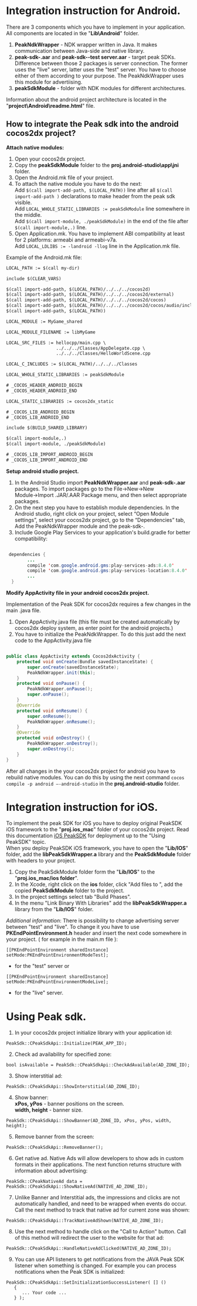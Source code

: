 # Integration instruction for Android. #

There are 3 components which you have to implement in your application. All components are located in tke "**Lib\Android**" folder.

1.  **PeakNdkWrapper** - NDK wrapper written in Java. It makes communication between Java-side and native library.
2.  **peak-sdk-<version>.aar** and **peak-sdk-<version>-test server.aar** - target peak SDKs. Difference between those 2 packages is server connection. The former uses the "live" server, latter uses the "test" server. You have to choose either of them according to your purpose. The PeakNdkWrapper uses this module for advertiising.
3.  **peakSdkModule** - folder with NDK modules for different architectures.

Information about the android project architecture is located in the "**project\Android\readme.html**" file.

## How to integrate the Peak sdk into the android cocos2dx project? ##

**Attach native modules:** 

1. Open your cocos2dx project.
2. Copy the **peakSdkModule** folder to the **proj.android-studio\app\jni** folder.
3. Open the Android.mk file of your project. 
4. To attach the native module you have to do the next:  
   Add `$(call import-add-path, $(LOCAL_PATH))` line after all `$(call import-add-path )` declarations to make header from the peak sdk visible.  
   Add `LOCAL_WHOLE_STATIC_LIBRARIES := peakSdkModule` line somewhere in the middle.  
   Add `$(call import-module, ./peakSdkModule)` in the end of the file after `$(call import-module,.)` line.
5. Open Application.mk.
   You have to implement ABI compatibility at least for 2 platforms: armeabi and armeabi-v7a.  
   Add `LOCAL_LDLIBS := -landroid -llog` line in the Application.mk file.

Example of the Android.mk file:

```xml
LOCAL_PATH := $(call my-dir)

include $(CLEAR_VARS)

$(call import-add-path, $(LOCAL_PATH)/../../../cocos2d)
$(call import-add-path, $(LOCAL_PATH)/../../../cocos2d/external)
$(call import-add-path, $(LOCAL_PATH)/../../../cocos2d/cocos)
$(call import-add-path, $(LOCAL_PATH)/../../../cocos2d/cocos/audio/include)
$(call import-add-path, $(LOCAL_PATH))

LOCAL_MODULE := MyGame_shared

LOCAL_MODULE_FILENAME := libMyGame

LOCAL_SRC_FILES := hellocpp/main.cpp \
                   ../../../Classes/AppDelegate.cpp \
                   ../../../Classes/HelloWorldScene.cpp

LOCAL_C_INCLUDES := $(LOCAL_PATH)/../../../Classes

LOCAL_WHOLE_STATIC_LIBRARIES := peakSdkModule

# _COCOS_HEADER_ANDROID_BEGIN
# _COCOS_HEADER_ANDROID_END

LOCAL_STATIC_LIBRARIES := cocos2dx_static

# _COCOS_LIB_ANDROID_BEGIN
# _COCOS_LIB_ANDROID_END

include $(BUILD_SHARED_LIBRARY)

$(call import-module,.)
$(call import-module, ./peakSdkModule)

# _COCOS_LIB_IMPORT_ANDROID_BEGIN
# _COCOS_LIB_IMPORT_ANDROID_END
```

**Setup android studio project.**

1. In the Android Studio import **PeakNdkWrapper.aar** and **peak-sdk-<version>.aar** packages. To import packages go to the File→New→New Module→Import .JAR/.AAR Package menu, and then select appropriate packages.
2. On the next step you have to establish module dependencies.
In the Android studio, right click on your project, select “Open Module settings”, select your cocos2dx project, go to the “Dependencies” tab, Add the PeakNdkWrapper module and the peak-sdk-<version>.
3. Include Google Play Services to your application's build.gradle for better compatibility:
```java

 dependencies {  
        ...  
        compile 'com.google.android.gms:play-services-ads:8.4.0'  
        compile 'com.google.android.gms:play-services-location:8.4.0'  
        ...  
  } 
```

**Modify AppActivity file in your android cocos2dx project.**  

Implementation of the Peak SDK for cocos2dx requires a few changes in the main .java file.

1. Open AppActivity.java file (this file must be created automatically by cocos2dx deploy system, as enter point for the android projects.) 
2. You have to initialize the PeakNdkWrapper. To do this just add the next code to the AppActivity.java file  


```java

public class AppActivity extends Cocos2dxActivity {
    protected void onCreate(Bundle savedInstanceState) {
        super.onCreate(savedInstanceState);
        PeakNdkWrapper.init(this);
    }
    protected void onPause() {
        PeakNdkWrapper.onPause();
        super.onPause();
    }
    @Override
    protected void onResume() {
        super.onResume();
        PeakNdkWrapper.onResume();
    }
    @Override
    protected void onDestroy() {
        PeakNdkWrapper.onDestroy();
        super.onDestroy();
    }
}
```

After all changes in the your cocos2dx project for android you have to rebuild native modules. You can do this by using the next command `cocos compile -p android –-android-studio` in the **proj.android-studio** folder.

# Integration instruction for iOS. #

To implement the peak SDK for iOS you have to deploy original PeakSDK iOS framework to the "**proj.ios_mac**" folder of your cocos2dx project. Read this documentation [iOS PeakSDK](https://github.com/peakmediation/Peak-Mediation-iOS-SDK) for deployment up to the "Using PeakSDK" topic.  
When you deploy PeakSDK iOS framework, you have to open the "**Lib/IOS**" folder, add the **libPeakSdkWrapper.a** library and the **PeakSdkModule** folder with headers to your project.

1. Copy the PeakSdkModule folder form the "**Lib/IOS**" to the "**proj.ios_mac/ios folder**".
2. In the Xcode, right click on the **ios** folder, click "Add files to <your project name>", add  the copied **PeakSdkModule** folder to the project.
3. In the project settings select tab "Build Phases".
4. In the menu "Link Binary With Libraries" add the **libPeakSdkWrapper.a** library from the "**Lib/IOS**" folder.

*Additional information*: There is possibility to change advertising server between "test" and "live". To change it you have to use **PKEndPointEnvironment.h** header and insert the next code somewhere in your project. ( for example in the main.m file ):  
 ```
 [[PKEndPointEnvironment sharedInstance] setMode:PKEndPointEnvironmentModeTest];
 ```
- for the "test" server or  
 ```
 [[PKEndPointEnvironment sharedInstance] setMode:PKEndPointEnvironmentModeLive];
 ```
- for the "live" server.

# Using Peak sdk. #
1. In your cocos2dx project initialize library with your application id:  
 ```
 PeakSdk::CPeakSdkApi::Initialize(PEAK_APP_ID);
 ```
2. Check ad availability for specified zone:  
 ```
 bool isAvailable = PeakSdk::CPeakSdkApi::CheckAdAvailable(AD_ZONE_ID);
 ```
3. Show interstitial ad:  
 ```
 PeakSdk::CPeakSdkApi::ShowInterstitial(AD_ZONE_ID);
 ```
4. Show banner:  
**xPos, yPos** - banner positions on the screen.  
**width, height** - banner size.  
 ```
 PeakSdk::CPeakSdkApi::ShowBanner(AD_ZONE_ID, xPos, yPos, width, height);
 ```
5. Remove banner from the screen:  
 ```
 PeakSdk::CPeakSdkApi::RemoveBanner();
 ```
6. Get native ad. Native Ads will allow developers to show ads in custom formats in their applications. The next function returns structure with information about advertising:  
 ``` 
 PeakSdk::CPeakNativeAd data = PeakSdk::CPeakSdkApi::ShowNativeAd(NATIVE_AD_ZONE_ID);
 ```
7. Unlike Banner and Interstitial ads, the impressions and clicks are not automatically handled, and need to be wrapped when events do occur. Call the next method to track that native ad for current zone was shown:  
 ``` 
 PeakSdk::CPeakSdkApi::TrackNativeAdShown(NATIVE_AD_ZONE_ID);
 ```
8. Use the next method to handle click on the "Call to Action" button. Call of this method will redirect the user to the website for that ad:   
 ``` 
 PeakSdk::CPeakSdkApi::HandleNativeAdClicked(NATIVE_AD_ZONE_ID);
 ```
9. You can use API listeners to get notifications from the JAVA Peak SDK listener when something is changed. For example you can process notifications when the Peak SDK is initialized:    
 ``` 
 PeakSdk::CPeakSdkApi::SetInitializationSuccessListener( [] ()
    {
       ... Your code ...
    } );
 ```
